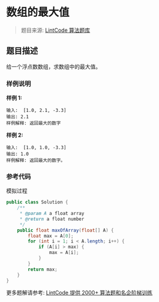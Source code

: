 # 数组的最大值
 > 题目来源: [LintCode 算法题库](https://www.lintcode.com/problem/max-of-array/?utm_source=sc-github-wzz)
 ## 题目描述
 给一个浮点数数组，求数组中的最大值。
 ### 样例说明
 **样例 1:**

```
输入:  [1.0, 2.1, -3.3]
输出: 2.1	
样例解释: 返回最大的数字
```
**样例 2:**

```
输入:  [1.0, 1.0, -3.3]
输出: 1.0	
样例解释: 返回最大的数字。
```
 ### 参考代码
 模拟过程
```java
public class Solution {
    /**
     * @param A a float array
     * @return a float number
     */
    public float maxOfArray(float[] A) {
        float max = A[0];
        for (int i = 1; i < A.length; i++) {
            if (A[i] > max) {
                max = A[i];
            }
        }
        return max;
    }
}
```
 更多题解请参考: [LintCode 提供 2000+ 算法题和名企阶梯训练](https://www.lintcode.com/problem/?utm_source=sc-github-wzz)